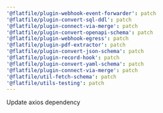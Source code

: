 ```yaml
---
'@flatfile/plugin-webhook-event-forwarder': patch
'@flatfile/plugin-convert-sql-ddl': patch
'@flatfile/plugin-connect-via-merge': patch
'@flatfile/plugin-convert-openapi-schema': patch
'@flatfile/plugin-webhook-egress': patch
'@flatfile/plugin-pdf-extractor': patch
'@flatfile/plugin-convert-json-schema': patch
'@flatfile/plugin-record-hook': patch
'@flatfile/plugin-convert-yaml-schema': patch
'@flatfile/plugin-connect-via-merge': patch
'@flatfile/util-fetch-schema': patch
'@flatfile/utils-testing': patch
---
```


Update axios dependency
